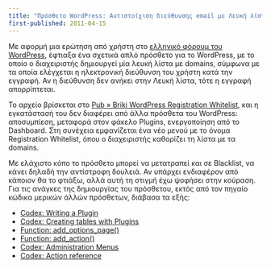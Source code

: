 ```yaml
---
title: "Πρόσθετο WordPress: Αντιστοίχιση διεύθυνσης email με Λευκή λίστα κατά την εγγραφή νέου χρήστη"
first-published: 2011-04-15
---
```


Με αφορμή μια ερώτηση από χρήστη στο [ελληνικό φόρουμ του WordPress](http://www.wordpress.gr/forum/thread-779.html), 
έφτιαξα ένα σχετικά απλό πρόσθετο για το WordPress, με το οποίο ο διαχειριστής 
δημιουργεί μία λευκή λίστα με domains, σύμφωνα με τα οποία ελέγχεται η 
ηλεκτρονική διεύθυνση του χρήστη κατά την εγγραφή. Αν η διεύθυνση δεν ανήκει 
στην Λευκή λίστα, τότε η εγγραφή απορρίπτεται.

Το αρχείο βρίσκεται στο <a href="/pub/briki-wp-registration-whitelist/">Pub » Briki WordPress Registration Whitelist</a>, και η εγκατάστασή του δεν διαφέρει από άλλα πρόσθετα του WordPress: αποσυμπίεση, μεταφορά στον φάκελο Plugins, ενεργοποίηση από το Dashboard. Στη συνέχεια εμφανίζεται ένα νέο μενού με το όνομα Registration Whitelist, όπου ο διαχειριστής καθορίζει τη λίστα με τα domains.

Με ελάχιστο κόπο το πρόσθετο μπορεί να μετατραπεί και σε Blacklist, να κάνει δηλαδή την αντίστροφη δουλειά. Αν υπάρχει ενδιαφέρον από κάποιον θα το φτιάξω, αλλά αυτή τη στιγμή έχω ψοφήσει στην κούραση. Για τις ανάγκες της δημιουργίας του πρόσθετου, εκτός από τον πηγαίο κώδικα μερικών άλλών πρόσθετων, διάβασα τα εξής:
<ul><li><a href="http://codex.wordpress.org/Writing_a_Plugin">Codex: Writing a Plugin</a></li>
<li><a href="http://codex.wordpress.org/Creating_Tables_with_Plugins">Codex: Creating tables with Plugins</a></li>
<li><a href="http://codex.wordpress.org/Function_Reference/add_options_page">Function: add_options_page()</a></li>
<li><a href="http://codex.wordpress.org/Function_Reference/add_action">Function: add_action()</a></li>
<li><a href="http://codex.wordpress.org/Administration_Menus">Codex: Administration Menus</a></li>
<li><a href="http://codex.wordpress.org/Plugin_API/Action_Reference">Codex: Action reference</a></li></ul>
